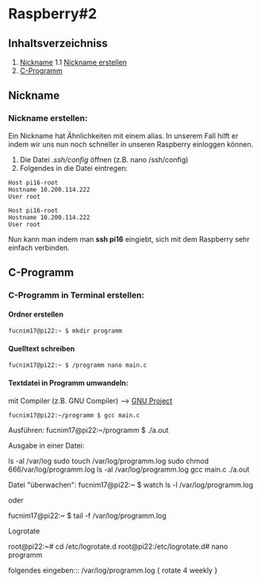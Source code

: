 # Raspberry#2
## Inhaltsverzeichniss
1. [Nickname](#nickname)
   1.1 [Nickname erstellen](#nickname-erstellen)
2. [C-Programm](#c-programm)

## Nickname
### Nickname erstellen:
Ein Nickname hat Ähnlichkeiten mit einem alias. In unserem Fall hilft er indem wir uns nun noch schneller in unseren Raspberry einloggen können.
1. Die Datei *.ssh/config* öffnen (z.B. nano /ssh/config)
2. Folgendes in die Datei eintregen:
 
 ```
 Host pi16-root
 Hostname 10.200.114.222
 User root 
 
 Host pi16-root
 Hostname 10.200.114.222
 User root 
 ```  
 Nun kann man indem man **ssh pi16** eingiebt, sich mit dem Raspberry sehr einfach verbinden.
   
## C-Programm
### C-Programm in Terminal erstellen:
#### Ordner erstellen
``` 
fucnim17@pi22:~ $ mkdir programm
```
#### Quelltext schreiben
```
fucnim17@pi22:~ $ /programm nano main.c
```
#### Textdatei in Programm umwandeln:
mit Compiler (z.B. GNU Compiler) --> [GNU Project](#https://de.wikipedia.org/wiki/GNU-Projekt)
```
fucnim17@pi22:~/programm $ gcc main.c
```
Ausführen: fucnim17@pi22:~/programm $ ./a.out

Ausgabe in einer Datei:

ls -al /var/log
sudo touch /var/log/programm.log
sudo chmod 666/var/log/programm.log
ls -al /var/log/programm.log
gcc main.c
./a.out

Datei "überwachen":
fucnim17@pi22:~ $ watch ls -l /var/log/programm.log

oder

fucnim17@pi22:~ $ tail -f /var/log/programm.log


Logrotate

root@pi22:~# cd /etc/logrotate.d
root@pi22:/etc/logrotate.d# nano programm

folgendes eingeben:::
/var/log/programm.log
{ 
  rotate 4
  weekly
}












